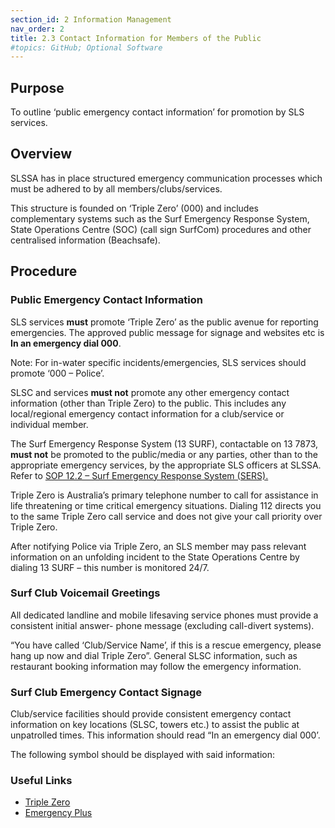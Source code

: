 ```yaml
---
section_id: 2 Information Management
nav_order: 2
title: 2.3 Contact Information for Members of the Public
#topics: GitHub; Optional Software
---
```


## Purpose

To outline ‘public emergency contact information’ for promotion by SLS services.

## Overview

SLSSA has in place structured emergency communication processes which must be adhered to by all members/clubs/services.

This structure is founded on ‘Triple Zero’ (000) and includes complementary systems such as the Surf Emergency Response System, State Operations Centre (SOC) (call sign SurfCom) procedures and other centralised information (Beachsafe).

## Procedure

### Public Emergency Contact Information

SLS services **must** promote ‘Triple Zero’ as the public avenue for reporting emergencies. The approved public message for signage and websites etc is **In an emergency dial 000**.

Note: For in-water specific incidents/emergencies, SLS services should promote ‘000 – Police’.

SLSC and services **must not** promote any other emergency contact information (other than Triple Zero) to the public. This includes any local/regional emergency contact information for a club/service or individual member.

The Surf Emergency Response System (13 SURF), contactable on 13 7873, **must not** be promoted to the public/media or any parties, other than to the appropriate emergency services, by the appropriate SLS officers at SLSSA. Refer to [SOP 12.2 – Surf Emergency Response System (SERS).](#_12.2_Surf_Emergency)

Triple Zero is Australia’s primary telephone number to call for assistance in life threatening or time critical emergency situations. Dialing 112 directs you to the same Triple Zero call service and does not give your call priority over Triple Zero.

After notifying Police via Triple Zero, an SLS member may pass relevant information on an unfolding incident to the State Operations Centre by dialing 13 SURF – this number is monitored 24/7.

### Surf Club Voicemail Greetings

All dedicated landline and mobile lifesaving service phones must provide a consistent initial answer- phone message (excluding call-divert systems).

“You have called ‘Club/Service Name’, if this is a rescue emergency, please hang up now and dial Triple Zero”. General SLSC information, such as restaurant booking information may follow the emergency information.

### Surf Club Emergency Contact Signage

Club/service facilities should provide consistent emergency contact information on key locations (SLSC, towers etc.) to assist the public at unpatrolled times. This information should read “In an emergency dial 000’.

The following symbol should be displayed with said information:

### Useful Links

- [Triple Zero](https://www.triplezero.gov.au/)
- [Emergency Plus](https://www.triplezero.gov.au/triple-zero/smartphone-applications)